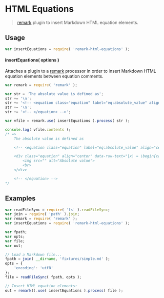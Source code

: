 # HTML Equations

> [remark][remark] plugin to insert Markdown HTML equation elements.


<section class="usage">

## Usage

``` javascript
var insertEquations = require( 'remark-html-equations' );
```

#### insertEquations( options )

Attaches a plugin to a [remark][remark] processor in order to insert Markdown HTML equation elements between equation comments.

``` javascript
var remark = require( 'remark' );

var str = 'The absolute value is defined as';
str += '\n';
str += '<!-- <equation class="equation" label="eq:absolute_value" align="center" raw="|x| = \begin{cases} x & \textrm{if}\ x \geq 0 \\ -x & \textrm{if}\ x < 0\end{cases}" alt="Absolute value"> -->\n';
str += '\n';
str += '<!-- </equation> -->';

var vfile = remark.use( insertEquations ).process( str );

console.log( vfile.contents );
/* => 
    The absolute value is defined as

    <!-- <equation class="equation" label="eq:absolute_value" align="center" raw="|x| = \begin{cases} x & \textrm{if}\ x \geq 0 \\ -x & \textrm{if}\ x < 0\end{cases}" alt="Absolute value"> -->

    <div class="equation" align="center" data-raw-text="|x| = \begin{cases} x & \textrm{if}\ x \geq 0 \\ -x & \textrm{if}\ x < 0\end{cases}" data-equation="eq:absolute_value">
        <img src="" alt="Absolute value">
        <br>
    </div>

    <!-- </equation> -->
*/
```

</section>

<!-- /.usage -->


<section class="examples">

## Examples

``` javascript
var readFileSync = require( 'fs' ).readFileSync;
var join = require( 'path' ).join;
var remark = require( 'remark' );
var insertEquations = require( 'remark-html-equations' );

var fpath;
var opts;
var file;
var out;

// Load a Markdown file...
fpath = join( __dirname, 'fixtures/simple.md' );
opts = {
    'encoding': 'utf8'
};
file = readFileSync( fpath, opts );

// Insert HTML equation elements:
out = remark().use( insertEquations ).process( file );
```

</section>

<!-- /.examples -->


<section class="links">

[remark]: https://github.com/wooorm/remark

</section>

<!-- /.links -->
